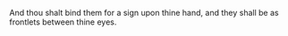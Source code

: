 And thou shalt bind them for a sign upon thine hand, and they shall be as frontlets between thine eyes.
